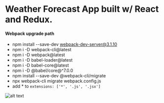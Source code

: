 # Weather Forecast App built w/ React and Redux.

#### Webpack upgrade path

- npm install --save-dev webpack-dev-server@3.1.10
- npm i -D webpack-cli@latest
- npm i -D webpack@latest
- npm i -D babel-loader@latest
- npm i -D babel-core@latest
- npm i -D @babel/core@^7.0.0
- npm install --save-dev @webpack-cli/migrate
- npx webpack-cli migrate webpack.config.js
- add * to `extensions: ['*', '.js', '.jsx']`

![alt text](app.png?raw=true 'app image')
